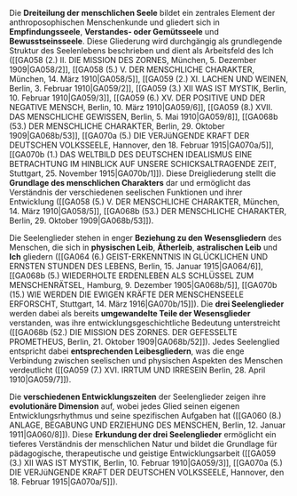 
Die **Dreiteilung der menschlichen Seele** bildet ein zentrales Element der anthroposophischen Menschenkunde und gliedert sich in **Empfindungsseele**, **Verstandes- oder Gemütsseele** und **Bewusstseinsseele**. Diese Gliederung wird durchgängig als grundlegende Struktur des Seelenlebens beschrieben und dient als Arbeitsfeld des Ich ([[GA058 (2.) II. DIE MISSION DES ZORNES, München, 5. Dezember 1909|GA058/2]], [[GA058 (5.) V. DER MENSCHLICHE CHARAKTER, München, 14. März 1910|GA058/5]], [[GA059 (2.) XI. LACHEN UND WEINEN, Berlin, 3. Februar 1910|GA059/2]], [[GA059 (3.) XII WAS IST MYSTIK, Berlin, 10. Februar 1910|GA059/3]], [[GA059 (6.) XV. DER POSITIVE UND DER NEGATIVE MENSCH, Berlin, 10. März 1910|GA059/6]], [[GA059 (8.) XVII. DAS MENSCHLICHE GEWISSEN, Berlin, 5. Mai 1910|GA059/8]], [[GA068b (53.) DER MENSCHLICHE CHARAKTER, Berlin, 29. Oktober 1909|GA068b/53]], [[GA070a (5.) DIE VERJüNGENDE KRAFT DER DEUTSCHEN VOLKSSEELE, Hannover, den 18. Februar 1915|GA070a/5]], [[GA070b (1.) DAS WELTBILD DES DEUTSCHEN IDEALISMUS EINE BETRACHTUNG IM HINBLICK AUF UNSERE SCHICKSALTRAGENDE ZEIT, Stuttgart, 25. November 1915|GA070b/1]]). Diese Dreigliederung stellt die **Grundlage des menschlichen Charakters** dar und ermöglicht das Verständnis der verschiedenen seelischen Funktionen und ihrer Entwicklung ([[GA058 (5.) V. DER MENSCHLICHE CHARAKTER, München, 14. März 1910|GA058/5]], [[GA068b (53.) DER MENSCHLICHE CHARAKTER, Berlin, 29. Oktober 1909|GA068b/53]]).

Die Seelenglieder stehen in enger **Beziehung zu den Wesensgliedern** des Menschen, die sich in **physischen Leib**, **Ätherleib**, **astralischen Leib** und **Ich** gliedern ([[GA064 (6.) GEIST-ERKENNTNIS IN GLÜCKLICHEN UND ERNSTEN STUNDEN DES LEBENS, Berlin, 15. Januar 1915|GA064/6]], [[GA068b (5.) WIEDERHOLTE ERDENLEBEN ALS SCHLÜSSEL ZUM MENSCHENRÄTSEL, Hamburg, 9. Dezember 1905|GA068b/5]], [[GA070b (15.) WIE WERDEN DIE EWIGEN KRÄFTE DER MENSCHENSEELE ERFORSCHT, Stuttgart, 14. März 1916|GA070b/15]]). Die **drei Seelenglieder** werden dabei als bereits **umgewandelte Teile der Wesensglieder** verstanden, was ihre entwicklungsgeschichtliche Bedeutung unterstreicht ([[GA068b (52.) DIE MISSION DES ZORNES. DER GEFESSELTE PROMETHEUS, Berlin, 21. Oktober 1909|GA068b/52]]). Jedes Seelenglied entspricht dabei **entsprechenden Leibesgliedern**, was die enge Verbindung zwischen seelischen und physischen Aspekten des Menschen verdeutlicht ([[GA059 (7.) XVI. IRRTUM UND IRRESEIN Berlin, 28. April 1910|GA059/7]]).

Die **verschiedenen Entwicklungszeiten** der Seelenglieder zeigen ihre **evolutionäre Dimension** auf, wobei jedes Glied seinen eigenen Entwicklungsrhythmus und seine spezifischen Aufgaben hat ([[GA060 (8.) ANLAGE, BEGABUNG UND ERZIEHUNG DES MENSCHEN, Berlin, 12. Januar 1911|GA060/8]]). Diese **Erkundung der drei Seelenglieder** ermöglicht ein tieferes Verständnis der menschlichen Natur und bildet die Grundlage für pädagogische, therapeutische und geistige Entwicklungsarbeit ([[GA059 (3.) XII WAS IST MYSTIK, Berlin, 10. Februar 1910|GA059/3]], [[GA070a (5.) DIE VERJüNGENDE KRAFT DER DEUTSCHEN VOLKSSEELE, Hannover, den 18. Februar 1915|GA070a/5]]).
